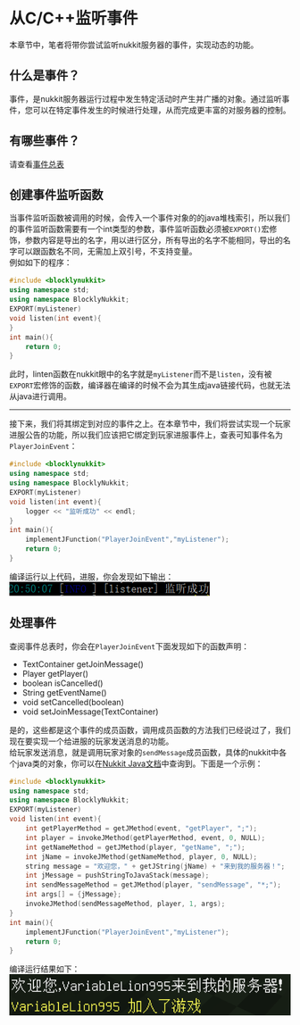 # 从C/C++监听事件  
本章节中，笔者将带你尝试监听nukkit服务器的事件，实现动态的功能。  
## 什么是事件？  
事件，是nukkit服务器运行过程中发生特定活动时产生并广播的对象。通过监听事件，您可以在特定事件发生的时候进行处理，从而完成更丰富的对服务器的控制。  
## 有哪些事件？  
请查看[事件总表](http://www.blocklynukkit.info/1735257)  
## 创建事件监听函数  
当事件监听函数被调用的时候，会传入一个事件对象的的java堆栈索引，所以我们的事件监听函数需要有一个int类型的参数，事件监听函数必须被`EXPORT()`宏修饰，参数内容是导出的名字，用以进行区分，所有导出的名字不能相同，导出的名字可以跟函数名不同，无需加上双引号，不支持变量。  
例如如下的程序：  

```c++
#include <blocklynukkit>  
using namespace std;  
using namespace BlocklyNukkit;  
EXPORT(myListener)  
void listen(int event){  
}  
int main(){  
    return 0;  
}  
```  
此时，linten函数在nukkit眼中的名字就是`myListener`而不是`listen`，没有被`EXPORT`宏修饰的函数，编译器在编译的时候不会为其生成java链接代码，也就无法从java进行调用。  

******  

接下来，我们将其绑定到对应的事件之上。在本章节中，我们将尝试实现一个玩家进服公告的功能，所以我们应该把它绑定到玩家进服事件上，查表可知事件名为`PlayerJoinEvent`：  

```c++
#include <blocklynukkit>  
using namespace std;  
using namespace BlocklyNukkit;  
EXPORT(myListener)  
void listen(int event){  
    logger << "监听成功" << endl;  
}  
int main(){  
    implementJFunction("PlayerJoinEvent","myListener");  
    return 0;  
}  
```  

编译运行以上代码，进服，你会发现如下输出：  
![](../../images/screenshot_1610628629533.png)  

## 处理事件  
查阅事件总表时，你会在`PlayerJoinEvent`下面发现如下的函数声明：  
*   TextContainer getJoinMessage()  
*   Player getPlayer()  
*   boolean isCancelled()  
*   String getEventName()  
*   void setCancelled(boolean)  
*   void setJoinMessage(TextContainer)  

是的，这些都是这个事件的成员函数，调用成员函数的方法我们已经说过了，我们现在要实现一个给进服的玩家发送消息的功能。  
给玩家发送消息，就是调用玩家对象的`sendMessage`成员函数，具体的nukkit中各个java类的对象，你可以在[Nukkit Java文档](https://ci.nukkitx.com/job/NukkitX/job/Nukkit/job/master/javadoc/index.html?overview-summary.html)中查询到。下面是一个示例：  

```c++
#include <blocklynukkit>  
using namespace std;  
using namespace BlocklyNukkit;  
EXPORT(myListener)  
void listen(int event){  
    int getPlayerMethod = getJMethod(event, "getPlayer", ";");  
	int player = invokeJMethod(getPlayerMethod, event, 0, NULL);  
	int getNameMethod = getJMethod(player, "getName", ";");  
	int jName = invokeJMethod(getNameMethod, player, 0, NULL);  
	string message = "欢迎您，" + getJString(jName) + "来到我的服务器！";  
    int jMessage = pushStringToJavaStack(message);  
    int sendMessageMethod = getJMethod(player, "sendMessage", "*;");  
    int args[] = {jMessage};  
    invokeJMethod(sendMessageMethod, player, 1, args);  
}  
int main(){  
    implementJFunction("PlayerJoinEvent","myListener");  
    return 0;  
}  
```
  
编译运行结果如下：  
![](../../images/screenshot_1610629492585.png)  
